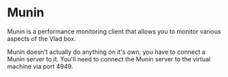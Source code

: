 <h1>Munin</h1>

Munin is a performance monitoring client that allows you to monitor various aspects of the Vlad box.

Munin doesn't actually do anything on it's own, you have to connect a Munin server to it. You'll need to connect the Munin server to the virtual machine via port 4949.
